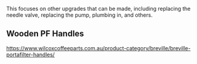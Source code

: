 This focuses on other upgrades that can be made, including replacing the needle valve, replacing the pump, plumbing in, and others.

## Wooden PF Handles
https://www.wilcoxcoffeeparts.com.au/product-category/breville/breville-portafilter-handles/
